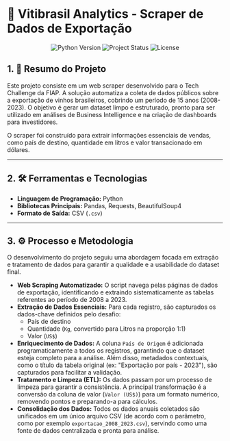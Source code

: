 # 🍇 Vitibrasil Analytics - Scraper de Dados de Exportação

<p align="center">
  <img src="https://img.shields.io/badge/Python-3.10%2B-blue?style=for-the-badge&logo=python" alt="Python Version">
  <img src="https://img.shields.io/badge/Status-Concluído-green?style=for-the-badge" alt="Project Status">
  <img src="https://img.shields.io/badge/License-MIT-green?style=for-the-badge" alt="License">
</p>

## 1. 🎯 Resumo do Projeto

Este projeto consiste em um web scraper desenvolvido para o Tech Challenge da FIAP. A solução automatiza a coleta de dados públicos sobre a exportação de vinhos brasileiros, cobrindo um período de 15 anos (2008-2023). O objetivo é gerar um dataset limpo e estruturado, pronto para ser utilizado em análises de Business Intelligence e na criação de dashboards para investidores.

O scraper foi construído para extrair informações essenciais de vendas, como país de destino, quantidade em litros e valor transacionado em dólares.

---

## 2. 🛠️ Ferramentas e Tecnologias

-   **Linguagem de Programação:** Python
-   **Bibliotecas Principais:** Pandas, Requests, BeautifulSoup4
-   **Formato de Saída:** CSV (`.csv`)

---

## 3. ⚙️ Processo e Metodologia

O desenvolvimento do projeto seguiu uma abordagem focada em extração e tratamento de dados para garantir a qualidade e a usabilidade do dataset final.

-   **Web Scraping Automatizado:** O script navega pelas páginas de dados de exportação, identificando e extraindo sistematicamente as tabelas referentes ao período de 2008 a 2023.
-   **Extração de Dados Essenciais:** Para cada registro, são capturados os dados-chave definidos pelo desafio:
    -   País de destino
    -   Quantidade (`Kg`, convertido para Litros na proporção 1:1)
    -   Valor (`US$`)
-   **Enriquecimento de Dados:** A coluna `País de Origem` é adicionada programaticamente a todos os registros, garantindo que o dataset esteja completo para a análise. Além disso, metadados contextuais, como o título da tabela original (ex: "Exportação por país - 2023"), são capturados para facilitar a validação.
-   **Tratamento e Limpeza (ETL):** Os dados passam por um processo de limpeza para garantir a consistência. A principal transformação é a conversão da coluna de valor (`Valor (US$)`) para um formato numérico, removendo pontos e preparando-a para cálculos.
-   **Consolidação dos Dados:** Todos os dados anuais coletados são unificados em um único arquivo CSV (de acordo com o parâmetro, como por exemplo `exportacao_2008_2023.csv`), servindo como uma fonte de dados centralizada e pronta para análise.

